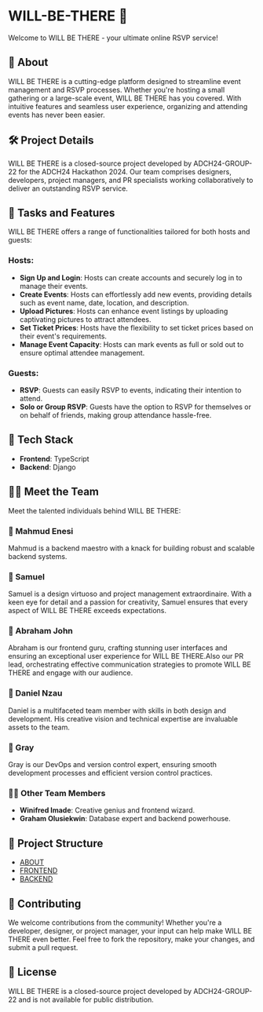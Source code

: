 # WILL-BE-THERE 🎉

Welcome to WILL BE THERE - your ultimate online RSVP service!

## 🚀 About

WILL BE THERE is a cutting-edge platform designed to streamline event management and RSVP processes. Whether you're hosting a small gathering or a large-scale event, WILL BE THERE has you covered. With intuitive features and seamless user experience, organizing and attending events has never been easier.

## 🛠️ Project Details

WILL BE THERE is a closed-source project developed by ADCH24-GROUP-22 for the ADCH24 Hackathon 2024. Our team comprises designers, developers, project managers, and PR specialists working collaboratively to deliver an outstanding RSVP service.

## 📝 Tasks and Features

WILL BE THERE offers a range of functionalities tailored for both hosts and guests:

### Hosts:
- **Sign Up and Login**: Hosts can create accounts and securely log in to manage their events.
- **Create Events**: Hosts can effortlessly add new events, providing details such as event name, date, location, and description.
- **Upload Pictures**: Hosts can enhance event listings by uploading captivating pictures to attract attendees.
- **Set Ticket Prices**: Hosts have the flexibility to set ticket prices based on their event's requirements.
- **Manage Event Capacity**: Hosts can mark events as full or sold out to ensure optimal attendee management.

### Guests:
- **RSVP**: Guests can easily RSVP to events, indicating their intention to attend.
- **Solo or Group RSVP**: Guests have the option to RSVP for themselves or on behalf of friends, making group attendance hassle-free.

## 🎨 Tech Stack

- **Frontend**: TypeScript
- **Backend**: Django


## 👨‍💼 Meet the Team

Meet the talented individuals behind WILL BE THERE:

### 👨 Mahmud Enesi
Mahmud is a backend maestro with a knack for building robust and scalable backend systems.

### 👨 Samuel
Samuel is a design virtuoso and project management extraordinaire. With a keen eye for detail and a passion for creativity, Samuel ensures that every aspect of WILL BE THERE exceeds expectations.

### 👨 Abraham John
Abraham is our frontend guru, crafting stunning user interfaces and ensuring an exceptional user experience for WILL BE THERE.Also our PR lead, orchestrating effective communication strategies to promote WILL BE THERE and engage with our audience.

### 👨 Daniel Nzau
Daniel is a multifaceted team member with skills in both design and development. His creative vision and technical expertise are invaluable assets to the team.

### 👨 Gray
Gray is our DevOps and version control expert, ensuring smooth development processes and efficient version control practices.

### 👨‍💻 Other Team Members
- **Winifred Imade**: Creative genius and frontend wizard.
- **Graham Olusiekwin**: Database expert and backend powerhouse.

## 🚧 Project Structure

- [ABOUT](./project%20structures)
- [FRONTEND](./Frontend-React/)
- [BACKEND](./backend/)

## 🤝 Contributing

We welcome contributions from the community! Whether you're a developer, designer, or project manager, your input can help make WILL BE THERE even better. Feel free to fork the repository, make your changes, and submit a pull request.

## 📝 License

WILL BE THERE is a closed-source project developed by ADCH24-GROUP-22 and is not available for public distribution.



